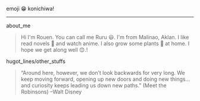 emoji :grin:  konichiwa!
***
about_me
> Hi I'm Rouen. You can call me Ruru :smiley:. I'm from Malinao, Aklan. I like read novels :book: and watch anime. I also grow some plants :seedling: at home. I hope we get along well :blush:.!

hugot_lines/other_stuffs

> “Around here, however, we don’t look backwards for very long. We keep moving forward, opening up new doors and doing new things… and curiosity keeps leading us down new paths.”
(Meet the Robinsons) –Walt Disney

